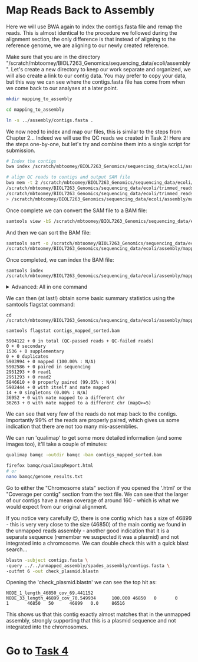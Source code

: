 # Map Reads Back to Assembly
Here we will use BWA again to index the contigs.fasta file and remap the reads. This is almost identical to the procedure we followed during the alignment section, the only difference is that instead of aligning to the reference genome, we are aligning to our newly created reference.

Make sure that you are in the directory "/scratch/mbtoomey/BIOL7263_Genomics/sequencing_data/ecoli/assembly". Let's create a new directory to keep our work separate and organized, we will also create a link to our contig data. You may prefer to copy your data, but this way we can see where the contigs.fasta file has come from when we come back to our analyses at a later point.

```bash
mkdir mapping_to_assembly

cd mapping_to_assembly

ln -s ../assembly/contigs.fasta .
```

We now need to index and map our files, this is similar to the steps from Chapter 2... Indeed we will use the QC reads we created in Task 2! Here are the steps one-by-one, but let's try and combine them into a single script for submission. 

```bash
# Index the contigs
bwa index /scratch/mbtoomey/BIOL7263_Genomics/sequencing_data/ecoli/assembly/contig.fasta

# align QC reads to contigs and output SAM file
bwa mem -t 2 /scratch/mbtoomey/BIOL7263_Genomics/sequencing_data/ecoli/assembly/contigs.fasta \
/scratch/mbtoomey/BIOL7263_Genomics/sequencing_data/ecoli/trimmed_reads_val_1.fq.gz \
/scratch/mbtoomey/BIOL7263_Genomics/sequencing_data/ecoli/trimmed_reads_val_1.fq.gz \
> /scratch/mbtoomey/BIOL7263_Genomics/sequencing_data/ecoli/assembly/mapping_to_assembly/contigs_mapped.sam
```

Once complete we can convert the SAM file to a BAM file:
```bash
samtools view -bS /scratch/mbtoomey/BIOL7263_Genomics/sequencing_data/ecoli/assembly/mapping_to_assembly/contigs_mapped.sam >  /scratch/mbtoomey/BIOL7263_Genomics/sequencing_data/ecoli/assembly/mapping_to_assembly/contigs_mapped.bam
```

And then we can sort the BAM file:
```bash
samtools sort -o /scratch/mbtoomey/BIOL7263_Genomics/sequencing_data/ecoli/assembly/mapping_to_assembly/contigs_mapped_sorted.bam \
/scratch/mbtoomey/BIOL7263_Genomics/sequencing_data/ecoli/assembly/mapping_to_assembly/contigs_mapped.bam
```

Once completed, we can index the BAM file:
```
samtools index /scratch/mbtoomey/BIOL7263_Genomics/sequencing_data/ecoli/assembly/mapping_to_assembly/contigs_mapped_sorted.bam
```

<details>
  <summary>Advanced: All in one command</summary>
  ```bash
  bwa index /scratch/mbtoomey/BIOL7263_Genomics/sequencing_data/ecoli/assembly/contigs.fasta && \
  bwa mem -t 2 /scratch/mbtoomey/BIOL7263_Genomics/sequencing_data/ecoli/assembly/contigs.fasta \
/scratch/mbtoomey/BIOL7263_Genomics/sequencing_data/ecoli/trimmed_reads_val_1.fq.gz \
/scratch/mbtoomey/BIOL7263_Genomics/sequencing_data/ecoli/trimmed_reads_val_1.fq.gz \
  | samtools sort -O bam -o /scratch/mbtoomey/BIOL7263_Genomics/sequencing_data/ecoli/assembly/mapping_to_assembly/contigs_mapped_sorted.bam && \
  samtools index /scratch/mbtoomey/BIOL7263_Genomics/sequencing_data/ecoli/assembly/mapping_to_assembly/contigs_mapped_sorted.bam
  ```
Here my scripts for this job:
* [align_de_novo.sh](https://github.com/mbtoomey/genomics_adventure/blob/release/scripts/align_de_novo.sh)
* [align_de_novo.sbatch](https://github.com/mbtoomey/genomics_adventure/blob/release/scripts/align_de_novo.sbatch)

</details>

We can then (at last!) obtain some basic summary statistics using the samtools flagstat command:
```
cd /scratch/mbtoomey/BIOL7263_Genomics/sequencing_data/ecoli/assembly/mapping_to_assembly/

samtools flagstat contigs_mapped_sorted.bam

5904122 + 0 in total (QC-passed reads + QC-failed reads)
0 + 0 secondary
1536 + 0 supplementary
0 + 0 duplicates
5903994 + 0 mapped (100.00% : N/A)
5902586 + 0 paired in sequencing
2951293 + 0 read1
2951293 + 0 read2
5846610 + 0 properly paired (99.05% : N/A)
5902444 + 0 with itself and mate mapped
14 + 0 singletons (0.00% : N/A)
36952 + 0 with mate mapped to a different chr
36263 + 0 with mate mapped to a different chr (mapQ>=5)
```

We can see that very few of the reads do not map back to the contigs. Importantly 99% of the reads are properly paired, which gives us some indication that there are not too many mis-assemblies.

We can run 'qualimap' to get some more detailed information (and some images too), it'll take a couple of minutes:

```bash
qualimap bamqc -outdir bamqc -bam contigs_mapped_sorted.bam

firefox bamqc/qualimapReport.html
# or
nano bamqc/genome_results.txt
```

Go to either the "Chromosome stats" section if you opened the '.html' or the "Coverage per contig" section from the text file. We can see that the larger of our contigs have a mean coverage of around 160 - which is what we would expect from our original alignment.

If you notice very carefully :wink:, there is one contig which has a size of 46899 - this is very very close to the size (46850) of the main contig we found in the unmapped reads assembly - another good indication that it is a separate sequence (remember we suspected it was a plasmid) and not integrated into a chromosome. We can double check this with a quick blast search...

```bash
blastn -subject contigs.fasta \
-query ../../unmapped_assembly/spades_assembly/contigs.fasta \
-outfmt 6 -out check_plasmid.blastn
```

Opening the 'check_plasmid.blastn' we can see the top hit as:
```
NODE_1_length_46850_cov_69.441152       NODE_33_length_46899_cov_70.549934      100.000 46850   0       0       1       46850   50      46899   0.0     86516
```

This shows us that this contig exactly almost matches that in the unmapped assembly, strongly supporting that this is a plasmid sequence and not integrated into the chromosomes.

# Go to [Task 4](https://github.com/guyleonard/genomics_adventure/blob/release/chapter_4/task_4.md)
